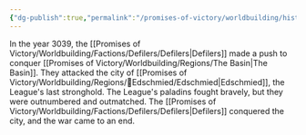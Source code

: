 ```yaml
---
{"dg-publish":true,"permalink":"/promises-of-victory/worldbuilding/historic-events/war/the-defilers-attack-edschmied/","title":"The Defilers attack Edschmied","noteIcon":"History","created":"2023-01-25T02:26:52.864+01:00","updated":"2023-03-29T21:23:38.734+02:00"}
---
```


In the year 3039, the [[Promises of Victory/Worldbuilding/Factions/Defilers/Defilers\|Defilers]] made a push to conquer [[Promises of Victory/Worldbuilding/Regions/The Basin\|The Basin]]. They attacked the city of [[Promises of Victory/Worldbuilding/Regions/🏰Edschmied/Edschmied\|Edschmied]], the League's last stronghold. The League's paladins fought bravely, but they were outnumbered and outmatched. The [[Promises of Victory/Worldbuilding/Factions/Defilers/Defilers\|Defilers]] conquered the city, and the war came to an end. 